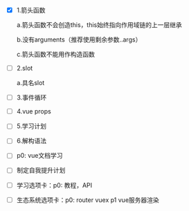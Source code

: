 - [x] 1.箭头函数  

  a.箭头函数不会创造this，this始终指向作用域链的上一层继承

  b.没有arguments（推荐使用剩余参数..args）

  c.箭头函数不能用作构造函数

- [ ] 2.slot

  a.具名slot

- [ ] 3.事件循环

- [ ] 4.vue props

- [ ] 5.学习计划

- [ ] 6.解构语法

- [ ] p0: vue文档学习

- [ ] 制定自我提升计划

- [ ] 学习选项卡：p0: 教程，API

- [ ] 生态系统选项卡：p0: router vuex p1 vue服务器渲染